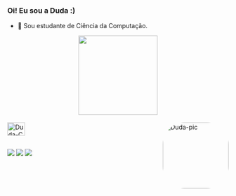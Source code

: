### Oi! Eu sou a Duda :)

- 🦋 Sou estudante de Ciência da Computação.

<div align="center">
  <a href="https://github.com/dudatess">
  <img height="180em" src="https://github-readme-stats.vercel.app/api?username=dudatess&show_icons=true&theme=dracula&include_all_commits=true&count_private=true"/>
</div>

<div style="display: inline_block"><br>
  <img align="center" alt="Duda-C" height="30" width="40" src="https://cdn.jsdelivr.net/gh/devicons/devicon/icons/c/c-plain.svg">
  <img align="right" alt="Duda-pic" height="150" style="border-radius:50px;" src="https://media1.giphy.com/media/rtRflhLVzbNWU/giphy.gif">

</div>

##

<div> 

  <a href="https://instagram.com/dudatessari" target="_blank"><img src="https://img.shields.io/badge/-Instagram-%23E4405F?style=for-the-badge&logo=instagram&logoColor=white" target="_blank"></a>
  <a href = "mailto:dudatessari@gmail.com"><img src="https://img.shields.io/badge/-Gmail-%23333?style=for-the-badge&logo=gmail&logoColor=white" target="_blank"></a>
  <a href="https://www.linkedin.com/in/eduarda-tessari-3a3a6b244" target="_blank"><img src="https://img.shields.io/badge/-LinkedIn-%230077B5?style=for-the-badge&logo=linkedin&logoColor=white" target="_blank"></a> 
 
</div>
